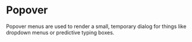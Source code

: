# Popover

Popover menus are used to render a small, temporary dialog for things like dropdown menus or predictive typing boxes.
